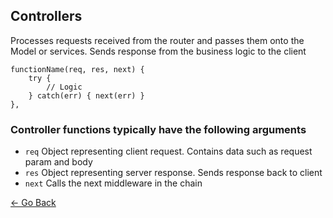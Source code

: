 ## Controllers
Processes requests received from the router and passes them onto the Model or services. Sends response from the business logic to the client
```
functionName(req, res, next) {
	try {
		// Logic
	} catch(err) { next(err) }
},
```
### Controller functions typically have the following arguments
* `req` Object representing client request. Contains data such as request param and body
* `res` Object representing server response. Sends response back to client
* `next` Calls the next middleware in the chain

[&larr; Go Back](../README.md)